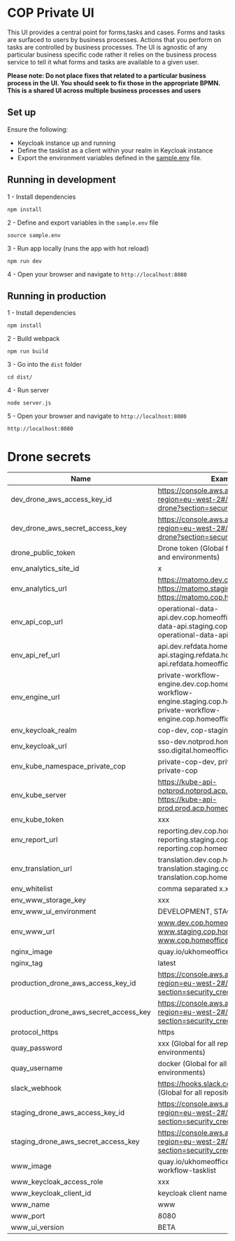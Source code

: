 # COP Private UI

This UI provides a central point for forms,tasks and cases. Forms and tasks are surfaced to users by business processes. Actions that you perform on tasks are controlled
by business processes. The UI is agnostic of any particular business specific code rather it relies on the business process service 
to tell it what forms and tasks are available to a given user.

**Please note: Do not place fixes that related to a particular business process in the UI. You should seek to fix those in the appropriate BPMN. This is a shared UI across multiple business processes and users**

## Set up

Ensure the following:

* Keycloak instance up and running
* Define the tasklist as a client within your realm in Keycloak instance
* Export the environment variables defined in the [sample.env](sample.env) file.
    

## Running in development

1 - Install dependencies
```
npm install
```

2 - Define and export variables in the `sample.env` file
```
source sample.env
```

3 - Run app locally (runs the app with hot reload)
```
npm run dev
```

4 - Open your browser and navigate to `http://localhost:8080`

## Running in production

1 - Install dependencies
```
npm install
```

2 - Build webpack
```
npm run build
```

3 - Go into the `dist` folder
```
cd dist/
```

4 - Run server
```
node server.js
```

5 - Open your browser and navigate to `http://localhost:8080`
```
http://localhost:8080
```

# Drone secrets

Name|Example value
---|---
dev_drone_aws_access_key_id|https://console.aws.amazon.com/iam/home?region=eu-west-2#/users/bf-it-devtest-drone?section=security_credentials
dev_drone_aws_secret_access_key|https://console.aws.amazon.com/iam/home?region=eu-west-2#/users/bf-it-devtest-drone?section=security_credentials
drone_public_token|Drone token (Global for all github repositories and environments)
env_analytics_site_id|x
env_analytics_url|https://matomo.dev.cop.homeoffice.gov.uk, https://matomo.staging.cop.homeoffice.gov.uk, https://matomo.cop.homeoffice.gov.uk
env_api_cop_url|operational-data-api.dev.cop.homeoffice.gov.uk, operational-data-api.staging.cop.homeoffice.gov.uk, operational-data-api.cop.homeoffice.gov.uk
env_api_ref_url|api.dev.refdata.homeoffice.gov.uk, api.staging.refdata.homeoffice.gov.uk, api.refdata.homeoffice.gov.uk
env_engine_url|private-workflow-engine.dev.cop.homeoffice.gov.uk, private-workflow-engine.staging.cop.homeoffice.gov.uk, private-workflow-engine.cop.homeoffice.gov.uk
env_keycloak_realm|cop-dev, cop-staging, cop-prod
env_keycloak_url|sso-dev.notprod.homeoffice.gov.uk/auth, sso.digital.homeoffice.gov.uk/auth
env_kube_namespace_private_cop|private-cop-dev, private-cop-staging, private-cop
env_kube_server|https://kube-api-notprod.notprod.acp.homeoffice.gov.uk, https://kube-api-prod.prod.acp.homeoffice.gov.uk
env_kube_token|xxx
env_report_url|reporting.dev.cop.homeoffice.gov.uk, reporting.staging.cop.homeoffice.gov.uk, reporting.cop.homeoffice.gov.uk
env_translation_url|translation.dev.cop.homeoffice.gov.uk, translation.staging.cop.homeoffice.gov.uk, translation.cop.homeoffice.gov.uk
env_whitelist|comma separated x.x.x.x/x list
env_www_storage_key|xxx
env_www_ui_environment|DEVELOPMENT, STAGING, PRODUCTION
env_www_url|www.dev.cop.homeoffice.gov.uk, www.staging.cop.homeoffice.gov.uk, www.cop.homeoffice.gov.uk
nginx_image|quay.io/ukhomeofficedigital/nginx-proxy
nginx_tag|latest
production_drone_aws_access_key_id|https://console.aws.amazon.com/iam/home?region=eu-west-2#/users/bf-it-prod-drone?section=security_credentials
production_drone_aws_secret_access_key|https://console.aws.amazon.com/iam/home?region=eu-west-2#/users/bf-it-prod-drone?section=security_credentials
protocol_https|https
quay_password|xxx (Global for all repositories and environments)
quay_username|docker (Global for all repositories and environments)
slack_webhook|https://hooks.slack.com/services/xxx/yyy/zzz (Global for all repositories and environments)
staging_drone_aws_access_key_id|https://console.aws.amazon.com/iam/home?region=eu-west-2#/users/bf-it-prod-drone?section=security_credentials
staging_drone_aws_secret_access_key|https://console.aws.amazon.com/iam/home?region=eu-west-2#/users/bf-it-prod-drone?section=security_credentials
www_image|quay.io/ukhomeofficedigital/cop-private-workflow-tasklist
www_keycloak_access_role|xxx
www_keycloak_client_id|keycloak client name
www_name|www
www_port|8080
www_ui_version|BETA

